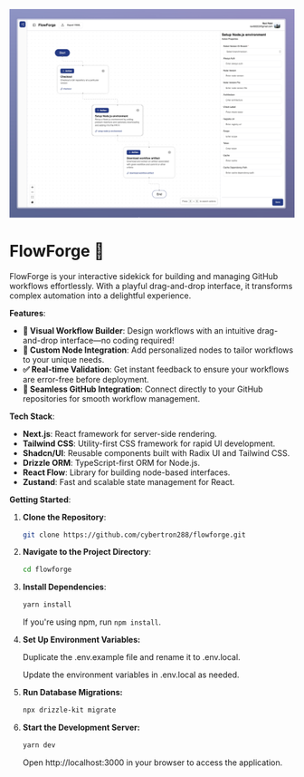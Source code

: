 ![Alt text](images/flowforge.jpeg)

# FlowForge 🚀

FlowForge is your interactive sidekick for building and managing GitHub workflows effortlessly. With a playful drag-and-drop interface, it transforms complex automation into a delightful experience.

**Features**:

- **🎨 Visual Workflow Builder**: Design workflows with an intuitive drag-and-drop interface—no coding required!
- **🔧 Custom Node Integration**: Add personalized nodes to tailor workflows to your unique needs.
- **✅ Real-time Validation**: Get instant feedback to ensure your workflows are error-free before deployment.
- **🔗 Seamless GitHub Integration**: Connect directly to your GitHub repositories for smooth workflow management.

**Tech Stack**:

- **Next.js**: React framework for server-side rendering.
- **Tailwind CSS**: Utility-first CSS framework for rapid UI development.
- **Shadcn/UI**: Reusable components built with Radix UI and Tailwind CSS.
- **Drizzle ORM**: TypeScript-first ORM for Node.js.
- **React Flow**: Library for building node-based interfaces.
- **Zustand**: Fast and scalable state management for React.

**Getting Started**:

1. **Clone the Repository**:

   ```bash
   git clone https://github.com/cybertron288/flowforge.git
   ```

2. **Navigate to the Project Directory**:

   ```bash
   cd flowforge
   ```

3. **Install Dependencies**:

   ```bash
   yarn install
   ```

   If you're using npm, run `npm install`.

4. **Set Up Environment Variables:**

   Duplicate the .env.example file and rename it to .env.local.

   Update the environment variables in .env.local as needed.

5. **Run Database Migrations:**

   ```bash
   npx drizzle-kit migrate
   ```

6. **Start the Development Server:**

   ```bash
   yarn dev
   ```

   Open http://localhost:3000 in your browser to access the application.
